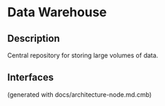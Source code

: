 # Data Warehouse
## Description
Central repository for storing large volumes of data.


## Interfaces


(generated with docs/architecture-node.md.cmb)

